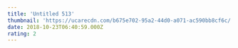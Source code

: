 ```yaml
---
title: 'Untitled 513'
thumbnail: 'https://ucarecdn.com/b675e702-95a2-44d0-a071-ac590bb8cf6c/'
date: 2018-10-23T06:40:59.000Z
rating: 2
---
```

